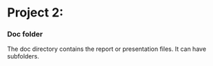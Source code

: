 # Project 2: 
### Doc folder

The doc directory contains the report or presentation files. It can have subfolders.  
